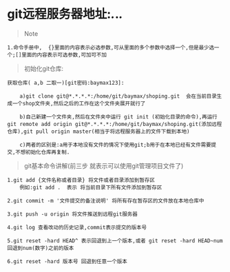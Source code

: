 # git远程服务器地址:*.*.*.*

> Note
    
    1.命令手册中,  {}里面的内容表示必选参数,可从里面的多个参数中选择一个,但是最少选一个;[]里面的内容表示可选参数,可加可不加


> 初始化git仓库:

    获取仓库( a,b 二取一)[git密码:baymax123]:
        
        a)git clone git@*.*.*.*:/home/git/baymax/shoping.git  会在当前目录生成一个shop文件夹,然后之后的工作在这个文件夹展开就行了 

        b)自己新建一个文件夹,然后在文件夹中运行 git init (初始化目录的命令),再运行 git remote add origin git@*.*.*.*:/home/git/baymax/shoping.git(添加远程仓库),git pull origin master(相当于将远程服务器上的文件下载到本地)

        c)两者的区别是:a用于本地没有文件的情况下使用git;b用于在本地已经有文件需要提交,不想初始化仓库再复制.

> git基本命令讲解(前三步 就表示可以使用git管理项目文件了)

    1.git add {文件名称或者目录} 将文件或者目录添加到暂存区
        例如:git add .  表示 将当前目录下所有文件添加到暂存区
    
    2.git commit -m '文件提交的备注说明' 将所有存在暂存区的文件放在本地仓库中

    3.git push -u origin 将文件推送到远程git服务器

    4.git log 查看改动的历史记录,commit表示提交的版本号

    5.git reset -hard HEAD^ 表示回退到上一个版本,或者 git reset -hard HEAD~num 回退到num(数字)之前的版本

    6.git reset -hard 版本号 回退到任意一个版本
